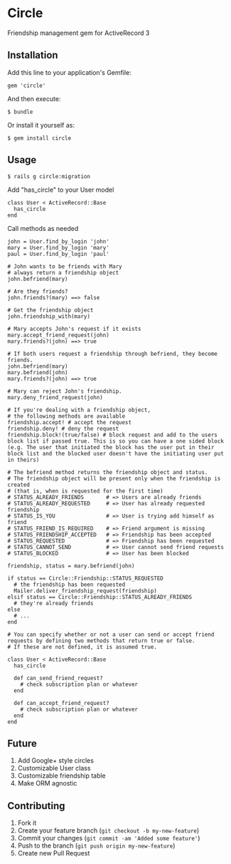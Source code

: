 # Circle

Friendship management gem for ActiveRecord 3

## Installation

Add this line to your application's Gemfile:

    gem 'circle'

And then execute:

    $ bundle

Or install it yourself as:

    $ gem install circle

## Usage

    $ rails g circle:migration

Add "has_circle" to your User model

    class User < ActiveRecord::Base
      has_circle
    end

Call methods as needed

    john = User.find_by_login 'john'
    mary = User.find_by_login 'mary'
    paul = User.find_by_login 'paul'

    # John wants to be friends with Mary
    # always return a friendship object
    john.befriend(mary)

    # Are they friends?
    john.friends?(mary) ==> false

    # Get the friendship object
    john.friendship_with(mary)

    # Mary accepts John's request if it exists
    mary.accept_friend_request(john)
    mary.friends?(john) ==> true

    # If both users request a friendship through befriend, they become friends.
    john.befriend(mary)
    mary.befriend(john)
    mary.friends?(john) ==> true

    # Mary can reject John's friendship.
    mary.deny_friend_request(john)

    # If you're dealing with a friendship object,
    # the following methods are available
    friendship.accept! # accept the request
    friendship.deny! # deny the request
    friendship.block!(true/false) # block request and add to the users block list if passed true. This is so you can have a one sided block (e.g. The user that initiated the block has the user put in their block list and the blocked user doesn't have the initiating user put in theirs)

    # The befriend method returns the friendship object and status.
    # The friendship object will be present only when the friendship is created
    # (that is, when is requested for the first time)
    # STATUS_ALREADY_FRIENDS       # => Users are already friends
    # STATUS_ALREADY_REQUESTED     # => User has already requested friendship
    # STATUS_IS_YOU                # => User is trying add himself as friend
    # STATUS_FRIEND_IS_REQUIRED    # => Friend argument is missing
    # STATUS_FRIENDSHIP_ACCEPTED   # => Friendship has been accepted
    # STATUS_REQUESTED             # => Friendship has been requested
    # STATUS_CANNOT_SEND           # => User cannot send friend requests
    # STATUS_BLOCKED               # => User has been blocked

    friendship, status = mary.befriend(john)

    if status == Circle::Friendship::STATUS_REQUESTED
      # the friendship has been requested
      Mailer.deliver_friendship_request(friendship)
    elsif status == Circle::Friendship::STATUS_ALREADY_FRIENDS
      # they're already friends
    else
      # ...
    end

    # You can specify whether or not a user can send or accept friend requests by defining two methods that return true or false.
    # If these are not defined, it is assumed true.

    class User < ActiveRecord::Base
      has_circle

      def can_send_friend_request?
        # check subscription plan or whatever
      end

      def can_accept_friend_request?
        # check subscription plan or whatever
      end
    end

## Future

1. Add Google+ style circles
2. Customizable User class
3. Customizable friendship table
4. Make ORM agnostic

## Contributing

1. Fork it
2. Create your feature branch (`git checkout -b my-new-feature`)
3. Commit your changes (`git commit -am 'Added some feature'`)
4. Push to the branch (`git push origin my-new-feature`)
5. Create new Pull Request
